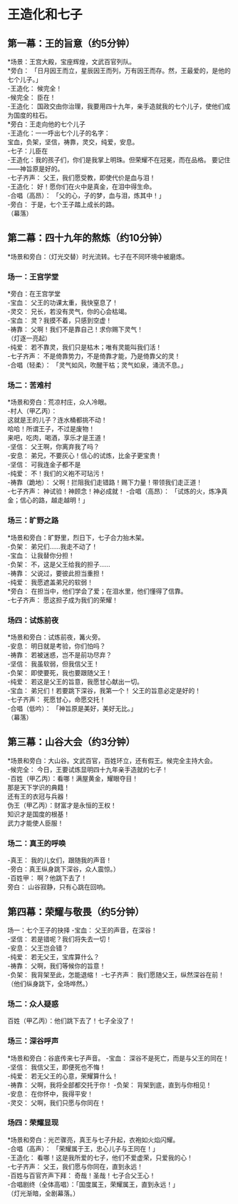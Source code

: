 # 王造化和七子
## 第一幕：王的旨意（约5分钟）
*场景：王宫大殿，宝座辉煌，文武百官列队。  
*旁白： 「日月因王而立，星辰因王而列，万有因王而存。然，王最爱的，是他的七个儿子。」  
-王造化： 候完全！  
-候完全： 臣在！  
-王造化： 国政交由你治理，我要用四十九年，亲手造就我的七个儿子，使他们成为国度的柱石。  
*旁白：王走向他的七个儿子  
-王造化：一一呼出七个儿子的名字：  
宝血，负架，坚信，祷靠，灵交，纯爱，安息。  
-七子：儿臣在  
-王造化：我的孩子们，你们是我掌上明珠。但荣耀不在冠冕，而在品格。 要记住——神旨原是好的。  
-七子齐声： 父王，我们愿受教，即使代价是血与泪！  
-王造化： 好！愿你们在火中是真金，在泪中得生命。  
-合唱（高昂）： 「父的心，子的梦，血与泪，炼其中！」  
-旁白： 于是，七个王子踏上成长的路。  
（幕落）  


## 第二幕：四十九年的熬炼（约10分钟）
*场景和旁白：（灯光交替）时光流转。七子在不同环境中被磨炼。    
### 场一：王宫学堂  
*旁白：在王宫学堂   
-宝血： 父王的功课太重，我快窒息了！  
-灵交： 兄长，若没有灵气，你的心会枯竭。  
-宝血： 灵？我摸不着，只感到空虚！  
-祷靠： 父啊！我们不是靠自己！求你赐下灵气！  
（灯逐一亮起）  
-纯爱： 若不靠灵，我们只是枯木；唯有灵能叫我们活！  
-七子齐声： 不是倚靠势力，不是倚靠才能，乃是倚靠父的灵！  
-合唱（轻柔）： 「灵气如风，吹醒干枯；灵气如泉，涌流不息。」  

### 场二：苦难村
*场景和旁白：荒凉村庄，众人冷眼。  
-村人（甲乙丙）：  
这就是王的儿子？连水桶都挑不动！  
哈哈！所谓王子，不过是废物！  
来吧，吃肉，喝酒，享乐才是王道！  
-坚信： 父王啊，你离弃我了吗？  
-安息： 弟兄，不要灰心！信心的试炼，比金子更宝贵！  
-坚信： 可我连金子都不是  
-纯爱： 不！我们的义袍不可玷污！  
-祷靠（跪地）： 父啊！拦阻我们走错路！赐下力量！带领我们走正道！  
-七子齐声： 神试验！神顾念！神必成就！ 
-合唱（高昂）： 「试炼的火，炼净真金；信心的路，越走越明！」  

### 场三：旷野之路
*场景和旁白：旷野里，烈日下，七子合力抬木架。  
-负架： 弟兄们……我走不动了！  
-宝血： 让我替你分担！  
-负架： 不，这是父王给我的担子……  
-祷靠： 父说过，要彼此担当重担！  
-纯爱： 我愿遮盖弟兄的软弱！  
*旁白： 在担当中，他们学会了爱；在泪水里，他们懂得了信靠。  
-七子齐声： 愿这担子成为我们的荣耀！  

### 场四：试炼前夜
*场景和旁白：试炼前夜，篝火旁。  
-安息： 明日就是考验，你们怕吗？  
-祷靠： 若被迷惑，岂不是前功尽弃？  
-坚信： 我虽软弱，但我信父王！  
-负架： 即使要死，我也要跟随父王！  
-纯爱： 若这是父王的旨意，我愿甘心献出一切。    
-宝血： 弟兄们！若要跳下深谷，我第一个！ 父王的旨意必定是好的！   
-七子齐声： 死愿甘心，命愿交托！  
-合唱（低吟）： 「神旨原是美好，美好无比。」  
（幕落） 

## 第三幕：山谷大会（约3分钟）
*场景和旁白：大山谷。文武百官，百姓环立，还有假王。候完全主持大会。  
-候完全： 今日，王要试炼显明四十九年亲手造就的七子！  
-百姓（甲乙丙）：看哪！满屋黄金，耀眼夺目！  
那是天下学识的典籍！  
还有王的衣冠与兵器！  
伪王（甲乙丙）：财富才是永恒的王权！  
知识才是国度的根基！  
武力才能使人臣服！  

### 场二：真王的呼唤
-真王： 我的儿女们，跟随我的声音！  
-旁白：真王纵身跳下深谷，众人震惊。）  
-百姓甲： 啊？他跳下去了！  
旁白： 山谷寂静，只有心跳在回响。  

## 第四幕：荣耀与敬畏（约5分钟）
场一：七个王子的抉择 
-宝血： 父王的声音，在深谷！  
-坚信： 若是错呢？我们将失去一切！  
-安息： 父王岂会错？  
-纯爱： 若无父王，宝库算什么？  
-祷靠： 父啊，我们等候你的旨意！  
-负架： 我背架至此，怎能退缩！ 
-七子齐声： 我们愿随父王，纵然深谷在前！  
（他们纵身跳下，全场哗然。）  

### 场二：众人疑惑
百姓（甲乙丙）：他们跳下去了！七子全没了！  

### 场三：深谷呼声
*场景和旁白：谷底传来七子声音。 
-宝血： 深谷不是死亡，而是与父王的同在！  
-坚信： 我信父王，即便死也不悔！  
-纯爱： 若无父王的心意，荣耀算什么！  
-祷靠： 父啊，我将全部都交托于你！ 
-负架： 背架到底，直到与你相见！  
-安息： 在你怀中，我得平安！  
-灵交： 父啊，我们只愿与你同在！  

### 场四：荣耀显现
*场景和旁白：光芒骤亮，真王与七子升起，衣袍如火焰闪耀。  
-合唱（高声）： 「荣耀属于王，忠心儿子与王同在！」  
-王造化： 看哪！这是我所爱的七子，他们不爱虚荣，只爱我的心！  
-七子齐声： 父王，我们愿与你同在，直到永远！  
-百姓与百官齐声下拜： 奇哉！圣哉！七子合父王心！  
-合唱剧终（全体高唱）：「国度属王，荣耀属王，直到永远！」  
（灯光渐暗，全剧幕落。）  
